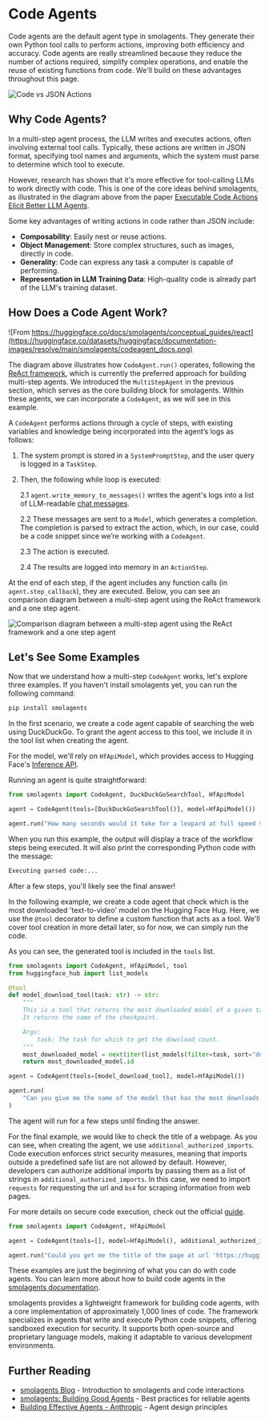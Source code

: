 # Code Agents

Code agents are the default agent type in smolagents. They generate their own Python tool calls to perform actions, improving both efficiency and accuracy. Code agents are really streamlined because they reduce the number of actions required, simplify complex operations, and enable the reuse of existing functions from code. We'll build on these advantages throughout this page.

![Code vs JSON Actions](https://huggingface.co/datasets/huggingface/documentation-images/resolve/main/transformers/code_vs_json_actions.png)

## Why Code Agents?

In a multi-step agent process, the LLM writes and executes actions, often involving external tool calls. Typically, these actions are written in JSON format, specifying tool names and arguments, which the system must parse to determine which tool to execute.

However, research has shown that it's more effective for tool-calling LLMs to work directly with code. This is one of the core ideas behind smolagents, as illustrated in the diagram above from the paper [Executable Code Actions Elicit Better LLM Agents](https://huggingface.co/papers/2402.01030).

Some key advantages of writing actions in code rather than JSON include:

* **Composability**: Easily nest or reuse actions.
* **Object Management**: Store complex structures, such as images, directly in code.
* **Generality**: Code can express any task a computer is capable of performing.
* **Representation in LLM Training Data**: High-quality code is already part of the LLM's training dataset.

## How Does a Code Agent Work?

![From https://huggingface.co/docs/smolagents/conceptual_guides/react](https://huggingface.co/datasets/huggingface/documentation-images/resolve/main/smolagents/codeagent_docs.png)

The diagram above illustrates how `CodeAgent.run()` operates, following the [ReAct framework](https://huggingface.co/papers/2210.03629), which is currently the preferred approach for building multi-step agents. We introduced the `MultiStepAgent` in the previous section, which serves as the core building block for smolagents. Within these agents, we can incorporate a `CodeAgent`, as we will see in this example.

A `CodeAgent` performs actions through a cycle of steps, with existing variables and knowledge being incorporated into the agent’s logs as follows:

1. The system prompt is stored in a `SystemPromptStep`, and the user query is logged in a `TaskStep`.

2. Then, the following while loop is executed:

    2.1 `agent.write_memory_to_messages()` writes the agent's logs into a list of LLM-readable [chat messages](https://huggingface.co/docs/transformers/en/chat_templating).
    
    2.2 These messages are sent to a `Model`, which generates a completion. The completion is parsed to extract the action, which, in our case, could be a code snippet since we’re working with a `CodeAgent`.
    
    2.3 The action is executed.
    
    2.4 The results are logged into memory in an `ActionStep`.

At the end of each step, if the agent includes any function calls (in `agent.step_callback`), they are executed. Below, you can see an comparison diagram between a multi-step agent using the ReAct framework and a one step agent.

![Comparison diagram between a multi-step agent using the ReAct framework and a one step agent](https://huggingface.co/datasets/huggingface/documentation-images/resolve/main/blog/open-source-llms-as-agents/ReAct.png)

## Let's See Some Examples

Now that we understand how a multi-step `CodeAgent` works, let's explore three examples. If you haven't install smolagents yet, you can run the following command:

```bash
pip install smolagents
```

In the first scenario, we create a code agent capable of searching the web using DuckDuckGo. To grant the agent access to this tool, we include it in the tool list when creating the agent.  

For the model, we'll rely on `HfApiModel`, which provides access to Hugging Face's [Inference API](https://huggingface.co/docs/api-inference/index).  

Running an agent is quite straightforward:

```python
from smolagents import CodeAgent, DuckDuckGoSearchTool, HfApiModel

agent = CodeAgent(tools=[DuckDuckGoSearchTool()], model=HfApiModel())

agent.run("How many seconds would it take for a leopard at full speed to run through Pont des Arts?")
```

When you run this example, the output will display a trace of the workflow steps being executed. It will also print the corresponding Python code with the message:  

```python
Executing parsed code:...
```

After a few steps, you'll likely see the final answer!

In the following example, we create a code agent that check which is the most downloaded 'text-to-video' model on the Hugging Face Hug. Here, we use the `@tool` decorator to define a custom function that acts as a tool. We'll cover tool creation in more detail later, so for now, we can simply run the code.  

As you can see, the generated tool is included in the `tools` list. 

```python
from smolagents import CodeAgent, HfApiModel, tool
from huggingface_hub import list_models

@tool
def model_download_tool(task: str) -> str:
    """
    This is a tool that returns the most downloaded model of a given task on the Hugging Face Hub.
    It returns the name of the checkpoint.

    Args:
        task: The task for which to get the download count.
    """
    most_downloaded_model = next(iter(list_models(filter=task, sort="downloads", direction=-1)))
    return most_downloaded_model.id

agent = CodeAgent(tools=[model_download_tool], model=HfApiModel())

agent.run(
    "Can you give me the name of the model that has the most downloads in the 'text-to-video' task on the Hugging Face Hub?"
)
```

The agent will run for a few steps until finding the answer.

For the final example, we would like to check the title of a webpage. As you can see, when creating the agent, we use `additional_authorized_imports`. Code execution enforces strict security measures, meaning that imports outside a predefined safe list are not allowed by default. However, developers can authorize additional imports by passing them as a list of strings in `additional_authorized_imports`. In this case, we need to import `requests` for requesting the url and `bs4` for scraping information from web pages.  

For more details on secure code execution, check out the official [guide](https://huggingface.co/docs/smolagents/tutorials/secure_code_execution).

```python
from smolagents import CodeAgent, HfApiModel

agent = CodeAgent(tools=[], model=HfApiModel(), additional_authorized_imports=['requests', 'bs4'])

agent.run("Could you get me the title of the page at url 'https://huggingface.co/blog'?")
```

These examples are just the beginning of what you can do with code agents. You can learn more about how to build code agents in the [smolagents documentation](https://huggingface.co/docs/smolagents).

smolagents provides a lightweight framework for building code agents, with a core implementation of approximately 1,000 lines of code. The framework specializes in agents that write and execute Python code snippets, offering sandboxed execution for security. It supports both open-source and proprietary language models, making it adaptable to various development environments.

## Further Reading

- [smolagents Blog](https://huggingface.co/blog/smolagents) - Introduction to smolagents and code interactions
- [smolagents: Building Good Agents](https://huggingface.co/docs/smolagents/tutorials/building_good_agents) - Best practices for reliable agents
- [Building Effective Agents - Anthropic](https://www.anthropic.com/research/building-effective-agents) - Agent design principles
